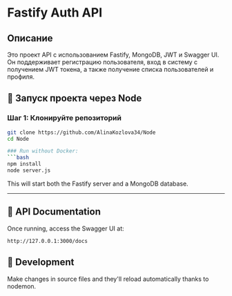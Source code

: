 # Fastify Auth API

## Описание
Это проект API с использованием Fastify, MongoDB, JWT и Swagger UI. Он поддерживает регистрацию пользователя, вход в систему с получением JWT токена, а также получение списка пользователей и профиля.

## 🚀 Запуск проекта через Node

### Шаг 1: Клонируйте репозиторий

```bash
git clone https://github.com/AlinaKozlova34/Node
cd Node

### Run without Docker:
```bash
npm install
node server.js
```

This will start both the Fastify server and a MongoDB database.

---

## 📑 API Documentation
Once running, access the Swagger UI at:
```
http://127.0.0.1:3000/docs
```

## 🧪 Development
Make changes in source files and they'll reload automatically thanks to nodemon.








